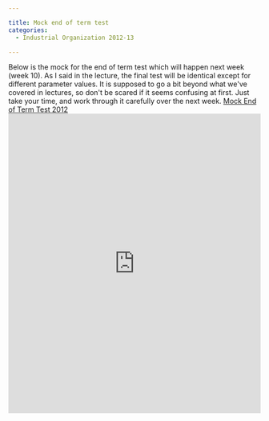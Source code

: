 ```yaml
---

title: Mock end of term test
categories:
  - Industrial Organization 2012-13

---
```

Below is the mock for the end of term test which will happen next week (week 10). As I said in the lecture, the final test will be identical except for different parameter values. It is supposed to go a bit beyond what we've covered in lectures, so don't be scared if it seems confusing at first. Just take your time, and work through it carefully over the next week.  <a title="View Mock End of Term Test 2012 on Scribd" href="https://www.scribd.com/doc/114872988/Mock-End-of-Term-Test-2012" >Mock End of Term Test 2012</a><iframe src="https://www.scribd.com/embeds/114872988/content?start_page=1&view_mode=scroll&access_key=key-n7sgtws5m2s8pueq2eq" data-auto-height="true" data-aspect-ratio="0.707514450867052" scrolling="no" width="100%" height="600" frameborder="0"></iframe>